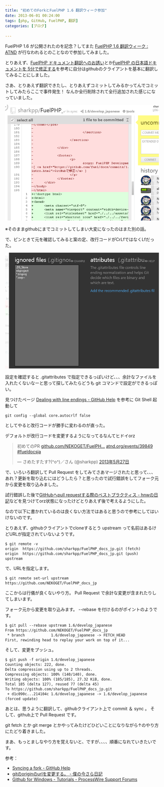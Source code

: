 ```yaml
---
title: "初めてのForkとFuelPHP 1.6 翻訳ウィーク参加"
date: 2013-06-01 00:24:00
tags: [php, GitHub, FuelPHP, 翻訳]
categories: [ブログ]

---
```


FuelPHP 1.6 が公開されたのを記念？してまた [FuelPHP 1.6 翻訳ウィーク : ATND][1] が行なわれるとのことなので参加してみました。

 [1]: http://atnd.org/events/39849

とりあえず、[FuelPHP ドキュメント翻訳へのお誘い][2]とか[FuelPHP の日本語ドキュメントを 5分で修正する][3]を参考に自分はgithubのクライアントを基本に翻訳してみることにしました。

 [2]: http://pneskin2.nekoget.com/press/?p=1044
 [3]: http://d.hatena.ne.jp/Kenji_s/20130117/edit_fuel_docs

さあ、とりあえず翻訳できたし、とりあえずコミットしてみるかってんでコミットしてみたらここで事件発生！ なんか全行削除されて全行追加された感じになっていました。

[![全行変更あり][4]][5]

 [4]: /images/2013_0601_line_end_fail_s.png
 [5]: /images/2013_0601_line_end_fail.png

※そのままgithubにまでコミットしてしまい大変になったのはまた別の話。

で、ピンときて元を確認してみると案の定、改行コードがCrLfではなくLfだった。

[![githubクライアント設定][6]][7]

 [6]: /images/2013_0601_github_client_setting_s.png
 [7]: /images/2013_0601_github_client_setting.png

設定を確認すると .gitattributes で指定できるっぽいけど、、、余計なファイルを入れたくないなーと思って探してみたらどうも git コマンドで設定ができるっぽい。

見つけたページ [Dealing with line endings - GitHub Help][8] を参考に Git Shell 起動して

 [8]: https://help.github.com/articles/dealing-with-line-endings

    git config --global core.autocrlf false
    

としてやると改行コードが勝手に変わるのが直った。

デフォルトが改行コードを変更するようになってるなんてヒドイorz

<blockquote class="twitter-tweet" lang="ja"><p>
初めてのPR <a href="https://t.co/glnaIRBvE2" title="https://github.com/NEKOGET/FuelPHP_docs_jp/pull/280">github.com/NEKOGET/FuelPH…</a> <a href="http://t.co/HFy9inhvgx" title="http://atnd.org/events/39849">atnd.org/events/39849</a> <a href="https://twitter.com/search/%23fueldocsja">#fueldocsja</a>
</p>&mdash; さめたすたす?(^o^)／さん (@sharkpp) 
<a href="https://twitter.com/sharkpp/status/339041311573286913">2013年5月27日</a>
</blockquote>

で、いろいろ翻訳して Pull Request をしてみてさあマージされたと思って、、、あれ？更新を取り込むにはどうしたら？と思ったので試行錯誤をしてフォーク元から変更を取り込みました。

試行錯誤した後で[GitHubへpull requestする際のベストプラクティス - hnwの日記][9]などを見つけてorz状態になったけどとりあえず後で考えるようにした。

 [9]: http://d.hatena.ne.jp/hnw/20110528

なので以下に書かれているのは良くない方法ではあると思うので参考にしてはいけないのです。

とりあえず、githubクライアントでcloneするとう upstream って名前はあるけどURLが指定されていないようです。

    $ git remote -v
    origin  https://github.com/sharkpp/FuelPHP_docs_jp.git (fetch)
    origin  https://github.com/sharkpp/FuelPHP_docs_jp.git (push)
    upstream
    

で、URLを指定します。

    $ git remote set-url upstream https://github.com/NEKOGET/FuelPHP_docs_jp
    

ここからは行儀が良くないやり方。 Pull Request で余計な変更が含まれたりしてしまいます。

フォーク元から変更を取り込みます。 --rebase を付けるのがポイントのようです。

    $ git pull --rebase upstream 1.6/develop_japanese
    From https://github.com/NEKOGET/FuelPHP_docs_jp
     * branch            1.6/develop_japanese -> FETCH_HEAD
    First, rewinding head to replay your work on top of it...
    

そして、変更をプッシュ。

    $ git push -f origin 1.6/develop_japanese
    Counting objects: 222, done.
    Delta compression using up to 2 threads.
    Compressing objects: 100% (140/140), done.
    Writing objects: 100% (185/185), 27.32 KiB, done.
    Total 185 (delta 127), reused 77 (delta 45)
    To https://github.com/sharkpp/FuelPHP_docs_jp.git
     + d1c090c...214104c 1.6/develop_japanese -> 1.6/develop_japanese (forced update)
    

あとは、思うように翻訳して、githubクライアント上で commit ＆ sync 。 そして、github上で Pull Request です。

git fetch とか git merge とかやってみたけどひどいことになりながら↑のやり方にたどり着きました。

まあ、もっとましなやり方を覚えないと、ですが、、、、順番になれていきたいです。

参考：

  * [Syncing a fork - GitHub Help][10]
  * [gitのoriginのurlを変更する。 - 僕の今さら日記][11]
  * [Github for Windows - Tutorials - ProcessWire Support Forums][12]

 [10]: https://help.github.com/articles/syncing-a-fork
 [11]: http://d.hatena.ne.jp/wats/20100915/1284478558
 [12]: http://processwire.com/talk/topic/1565-github-for-windows/
